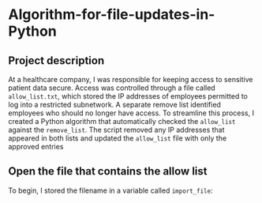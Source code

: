 # Algorithm-for-file-updates-in-Python

## Project description

At a healthcare company, I was responsible for keeping access to sensitive patient data secure. Access was controlled through a file called `allow_list.txt`, which stored the IP addresses of employees permitted to log into a restricted subnetwork. A separate remove list identified employees who should no longer have access.
To streamline this process, I created a Python algorithm that automatically checked the `allow_list` against the `remove_list`. The script removed any IP addresses that appeared in both lists and updated the `allow_list` file with only the approved entries


## Open the file that contains the allow list

To begin, I stored the filename in a variable called `import_file`:
